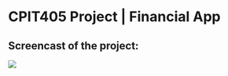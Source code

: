 # CPIT405 Project | Financial App

## Screencast of the project:
[![](https://github.com/Financial-App-CPIT405/CPIT405Project/assets/98660242/d925a09f-04fd-42c0-b99d-0aa3cfc84a1c)](https://youtu.be/1ugJ-BciSAU?si=YQKYOOCxuU2rCZdb)

